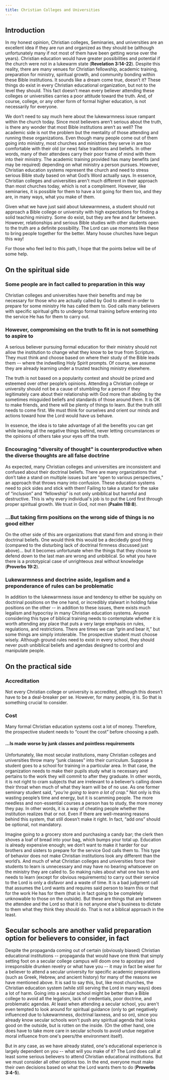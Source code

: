 ```yaml
---
title: Christian Colleges and Universities
---
```


## Introduction

In my honest opinion, Christian colleges, Seminaries, and universities are an excellent idea if they are run and organized as they should be (although unfortunately many if not most of them have been getting worse over the years). Christian education would have greater possibilities and potential if the church were not in a lukewarm state (**Revelation 3:14-22**). Despite this reality, there are many venues for Christian fellowship, academic training, preparation for ministry, spiritual growth, and community bonding within these Bible institutions. It sounds like a dream come true, doesn’t it? These things do exist in every Christian educational organization, but not to the level they should. This fact doesn’t mean every believer attending these colleges or universities carries a poor attitude toward the truth. And, of course, college, or any other form of formal higher education, is not necessarily for everyone. 

We don’t need to say much here about the lukewarmness issue rampant within the church today. Since most believers aren’t serious about the truth, is there any wonder that most Bible institutions aren’t as well? The academic side is not the problem but the mentality of those attending and running these organizations. Even though many people come out of them going into ministry, most churches and ministries they serve in are too comfortable with their old (or new) false traditions and beliefs. In other words, many of their attendees carry their poor frame of mind with them into their ministry. The academic training provided has many benefits (and may be required) depending on what ministry a person pursues. However, Christian education systems represent the church and need to stress serious Bible study based on what God’s Word actually says. In essence, Christian colleges and universities aren't much different in their approach than most churches today, which is not a compliment. However, like seminaries, it is possible for them to have a lot going for them too, and they are, in many ways, what you make of them.

Given what we have just said about lukewarmness, a student should not approach a Bible college or university with high expectations for finding a solid teaching ministry. Some do exist, but they are few and far between. However, relationships and serious Bible studies with other students open to the truth are a definite possibility. The Lord can use moments like these to bring people together for the better. Many house churches have begun this way! 

For those who feel led to this path, I hope that the points below will be of some help.

## On the spiritual side

### Some people are in fact called to preparation in this way

Christian colleges and universities have their benefits and may be necessary for those who are actually called by God to attend in order to prepare for some ministry He has called them to. God calls many believers with specific spiritual gifts to undergo formal training before entering into the service He has for them to carry out.

### However, compromising on the truth to fit in is not something to aspire to

A serious believer pursuing formal education for their ministry should not allow the institution to change what they know to be true from Scripture. They must think and choose based on where their study of the Bible leads them -- where the indwelling Holy Spirit prompts. Of course, we assume they are already learning under a trusted teaching ministry elsewhere.

The truth is not based on a popularity contest and should be prized and esteemed over other people’s opinions. Attending a Christian college or university should not be a cause of stumbling for a person if they legitimately care about their relationship with God more than abiding by the sometimes misguided beliefs and standards of those around them. It is OK to make friends, and there will be plenty of things to learn. But the truth still needs to come first. We must think for ourselves and orient our minds and actions toward how the Lord would have us behave.

In essence, the idea is to take advantage of all the benefits you can get while leaving all the negative things behind, never letting circumstances or the opinions of others take your eyes off the truth.

### Encouraging "diversity of thought" is counterproductive when the diverse thoughts are all false doctrine

As expected, many Christian colleges and universities are inconsistent and confused about their doctrinal beliefs. There are many organizations that don’t take a stand on multiple issues but are "open to various perspectives," an approach that throws many into confusion. These education systems need to pick sides and stick with them! Failing to take a stand for the sake of “inclusion” and “fellowship” is not only unbiblical but harmful and destructive. This is why every individual's job is to put the Lord first through proper spiritual growth. We trust in God, not men (**Psalm 118:8**).

### ...But taking firm positions on the wrong side of things is no good either

On the other side of this are organizations that stand firm and strong in their doctrinal beliefs. One would think this would be a decidedly good thing (compared to the disturbing lack of doctrinal firmness discussed just above)... but it becomes unfortunate when the things that they choose to defend down to the last man are wrong and unbiblical. So what you have there is a prototypical case of unrighteous zeal without knowledge (**Proverbs 19:2**). 

### Lukewarmness and doctrine aside, legalism and a preponderance of rules can be problematic

In addition to the lukewarmness issue and tendency to either be squishy on doctrinal positions on the one hand, or incredibly stalwart in holding false positions on the other -- in addition to these issues, there exists much legalism and hypocrisy in many Christian education systems. Anyone considering this type of biblical training needs to contemplate whether it is worth attending any place that puts a very large emphasis on rules, regulations, and restrictions. There are times we can “grin and bear it,” but some things are simply intolerable. The prospective student must choose wisely. Although ground rules need to exist in every school, they should never push unbiblical beliefs and agendas designed to control and manipulate people. 

## On the practical side

### Accreditation

Not every Christian college or university is accredited, although this doesn’t have to be a deal-breaker per se. However, for many people, it is. So that is something crucial to consider.  

### Cost

Many formal Christian education systems cost a lot of money. Therefore, the prospective student needs to “count the cost” before choosing a path. 

#### ...Is made worse by junk classes and pointless requirements

Unfortunately, like most secular institutions, many Christian colleges and universities throw many “junk classes” into their curriculum. Suppose a student goes to a school for training in a particular area. In that case, the organization needs to make their pupils study what is necessary and pertains to the work they will commit to after they graduate. In other words, it is not right to cram subjects that are irrelevant to a believer’s calling down their throat when much of what they learn will be of no use. As one former seminary student said, “*you’re going to learn a lot of crap*.” Not only is this wasting people’s time and energy, but it is scamming people. The more needless and non-essential courses a person has to study, the more money they pay. In other words, it is a way of cheating people whether the institution realizes that or not. Even if there are well-meaning reasons behind this system, that still doesn’t make it right. In fact, “add ons” should be optional, not mandatory.

Imagine going to a grocery store and purchasing a candy bar; the clerk then shoves a loaf of bread into your bag, which bumps your total up. Education is already expensive enough; we don’t want to make it harder for our brothers and sisters to prepare for the service God calls them to. This type of behavior does not make Christian institutions look any different than the world’s. And much of what Christian colleges and universities force their students to learn is unnecessary and may have no bearing whatsoever on the ministry they are called to. So making rules about what one has to and needs to learn (except for obvious requirements) to carry out their service to the Lord is only a disfavor and a waste of time. It is a bad judgment call that assumes the Lord wants and requires said person to learn this or that for the work He has for them (that is in fact going to be completely unknowable to those on the outside). But these are things that are between the attendee and the Lord so that it is not anyone else's business to dictate to them what they think they should do. That is not a biblical approach in the least.

## Secular schools are another valid preparation option for believers to consider, in fact

Despite the propaganda coming out of certain (obviously biased) Christian educational institutions -- propaganda that would have one think that simply setting foot on a secular college campus will doom one to apostasy and irresponsible drunken revelry or what have you -- it may in fact be wiser for a believer to attend a secular university for specific academic preparations (such as Greek, Hebrew, and ancient history) for many of the reasons we have mentioned above. It is sad to say this, but, like most churches, the Christian education system (while still serving the Lord in many ways) does a lot of harm. Going into a secular school might be better than a Bible college to avoid all the legalism, lack of credentials, poor doctrine, and problematic agendas. At least when attending a secular school, you aren't even tempted to look around for spiritual guidance (only to get negatively influenced due to lukewarmness, doctrinal laxness, and so on), since you already know secular schools won't push any spiritual agenda that looks good on the outside, but is rotten on the inside. (On the other hand, one does have to take more care in secular schools to avoid undue negative moral influence from one's peers/the environment itself).

But in any case, as we have already stated, one's educational experience is largely dependent on you -- what will you make of it? The Lord does call at least some serious believers to attend Christian educational institutions. But we must consider all other options too. In the end, everyone must make their own decisions based on what the Lord wants them to do (**Proverbs 3:4-5**).
